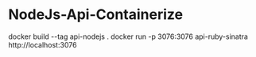 # NodeJs-Api-Containerize


docker build --tag api-nodejs .
docker run -p 3076:3076 api-ruby-sinatra
http://localhost:3076